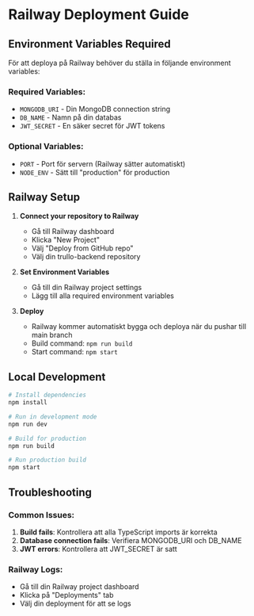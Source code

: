 # Railway Deployment Guide

## Environment Variables Required

För att deploya på Railway behöver du ställa in följande environment variables:

### Required Variables:
- `MONGODB_URI` - Din MongoDB connection string
- `DB_NAME` - Namn på din databas
- `JWT_SECRET` - En säker secret för JWT tokens

### Optional Variables:
- `PORT` - Port för servern (Railway sätter automatiskt)
- `NODE_ENV` - Sätt till "production" för production

## Railway Setup

1. **Connect your repository to Railway**
   - Gå till Railway dashboard
   - Klicka "New Project"
   - Välj "Deploy from GitHub repo"
   - Välj din trullo-backend repository

2. **Set Environment Variables**
   - Gå till din Railway project settings
   - Lägg till alla required environment variables

3. **Deploy**
   - Railway kommer automatiskt bygga och deploya när du pushar till main branch
   - Build command: `npm run build`
   - Start command: `npm start`

## Local Development

```bash
# Install dependencies
npm install

# Run in development mode
npm run dev

# Build for production
npm run build

# Run production build
npm start
```

## Troubleshooting

### Common Issues:
1. **Build fails**: Kontrollera att alla TypeScript imports är korrekta
2. **Database connection fails**: Verifiera MONGODB_URI och DB_NAME
3. **JWT errors**: Kontrollera att JWT_SECRET är satt

### Railway Logs:
- Gå till din Railway project dashboard
- Klicka på "Deployments" tab
- Välj din deployment för att se logs
